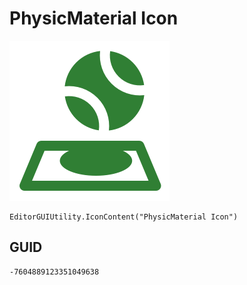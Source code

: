# PhysicMaterial Icon
![](/img/PhysicMaterial%20Icon.png)

``` CSharp
EditorGUIUtility.IconContent("PhysicMaterial Icon")
```
## GUID
```
-7604889123351049638
```
